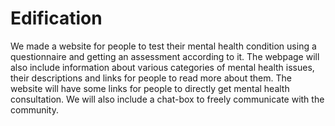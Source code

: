 # Edification
We made a website for people to test their mental health condition using a questionnaire and getting an assessment according to it. The webpage will also include information about various categories of mental health issues, their descriptions and links for people to read more about them. The website will have some links for people to directly get mental health consultation. We will also include a chat-box to freely communicate with the community.
